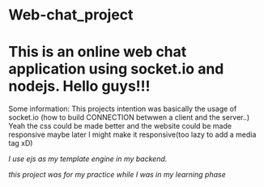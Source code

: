 # Web-chat_project
This is an online web chat application using socket.io and nodejs.
Hello guys!!! 
================================
Some information:
This projects intention was basically the usage of socket.io (how to build CONNECTION betwwen a client and the server..)
Yeah the css could be made better and the website could be made responsive maybe later I might make it responsive(too lazy to add a media tag xD)

*I use ejs as my template engine in my backend.*

*this project was for my practice while I was in my learning phase*

